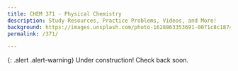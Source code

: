 ```yaml
---
title: CHEM 371 - Physical Chemistry
description: Study Resources, Practice Problems, Videos, and More!
background: https://images.unsplash.com/photo-1628863353691-0071c8c1874c?ixlib=rb-1.2.1&ixid=MnwxMjA3fDB8MHxwaG90by1wYWdlfHx8fGVufDB8fHx8&auto=format&fit=crop&w=1170&q=80
permalink: /371/

---
```

{: .alert .alert-warning}
Under construction! Check back soon.